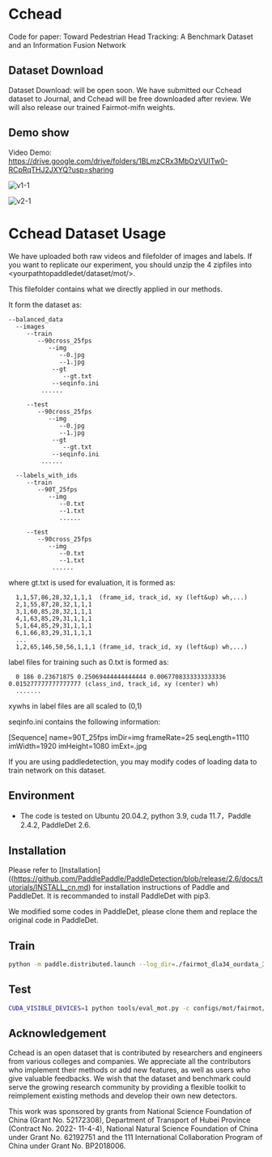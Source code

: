 # Cchead


Code for paper: Toward Pedestrian Head Tracking: A Benchmark Dataset and an Information Fusion Network

## Dataset Download
Dataset Download: will be open soon. We have submitted our Cchead dataset to Journal, and Cchead will be free downloaded after review. We will also release our trained Fairmot-mifn weights.

## Demo show
Video Demo: https://drive.google.com/drive/folders/1BLmzCRx3MbOzVUITw0-RCpRqTHJ2JXYQ?usp=sharing


![v1-1](https://github.com/kailaisun/Cchead/assets/40592892/1d6f4b9d-d620-47f6-9bee-4921788fc674)


![v2-1](https://github.com/kailaisun/Cchead/assets/40592892/5308ccf2-fc70-430d-9293-ac58ef3e5b45)


# Cchead Dataset Usage

<!---
https://cloud.tsinghua.edu.cn/d/a9f2703b83a54dc7b569/
-->

We have uploaded both raw videos and filefolder of images and labels. If you want to replicate our experiment, you should unzip the 4 zipfiles into <yourpathtopaddledet/dataset/mot/>.


This filefolder contains what we directly applied in our methods.

It form the dataset as:


    --balanced_data
      --images
         --train
            --90cross_25fps
               --img
                  --0.jpg
                  --1.jpg
                --gt
                   --gt.txt
                --seqinfo.ini
             ......
        
         --test
            --90cross_25fps
               --img
                  --0.jpg
                  --1.jpg
                --gt
                   --gt.txt
                --seqinfo.ini
             ......
             
      --labels_with_ids
         --train
            --90T_25fps
               --img
                  --0.txt
                  --1.txt
                  ......
      
         --test
            --90cross_25fps
               --img
                  --0.txt
                  --1.txt
                ......

where gt.txt is used for evaluation, it is formed as:

      1,1,57,86,28,32,1,1,1  (frame_id, track_id, xy (left&up) wh,...)
      2,1,55,87,28,32,1,1,1
      3,1,60,85,28,32,1,1,1
      4,1,63,85,29,31,1,1,1
      5,1,64,85,29,31,1,1,1
      6,1,66,83,29,31,1,1,1
      ...
      1,2,65,146,50,56,1,1,1 (frame_id, track_id, xy (left&up) wh,...)

label files for training such as 0.txt is formed as:

      0 186 0.23671875 0.25069444444444444 0.0067708333333333336 0.015277777777777777 (class_ind, track_id, xy (center) wh)
      .......

xywhs in label files are all scaled to (0,1)

seqinfo.ini contains the following information:

[Sequence]
name=90T_25fps
imDir=img
frameRate=25
seqLength=1110
imWidth=1920
imHeight=1080
imExt=.jpg

If you are using paddledetection, you may modify codes of loading data to train network on this dataset.

## Environment
- The code is tested on Ubuntu 20.04.2, python 3.9, cuda 11.7，Paddle 2.4.2, PaddleDet 2.6.


## Installation

Please refer to [Installation]((https://github.com/PaddlePaddle/PaddleDetection/blob/release/2.6/docs/tutorials/INSTALL_cn.md) for installation instructions of Paddle and PaddleDet. It is recommanded to install PaddleDet with pip3.

We modified some codes in PaddleDet, please clone them and replace the original code in PaddleDet.
  
## Train
```Bash
python -m paddle.distributed.launch --log_dir=./fairmot_dla34_ourdata_30e_1088x608_mifn/ --gpus 0,1,2,3 tools/train.py -c configs/mot/fairmot/fairmot_ourdata_dla34_30e_1088x608_mifn.yml```
```

## Test

```Bash
CUDA_VISIBLE_DEVICES=1 python tools/eval_mot.py -c configs/mot/fairmot/fairmot_ourdata_dla34_30e_1088x608_mifn.yml -o weights=<path to weights>
```




## Acknowledgement
Cchead is an open dataset that is contributed by researchers and engineers from various colleges and companies. We appreciate all the contributors who implement their methods or add new features, as well as users who give valuable feedbacks. We wish that the dataset and benchmark could serve the growing research community by providing a flexible toolkit to reimplement existing methods and develop their own new detectors.

This work was sponsored by grants from National Science Foundation of China (Grant No. 52172308), Department of Transport of Hubei Province (Contract No. 2022- 11-4-4), National Natural Science Foundation of China under Grant No. 62192751 and the 111 International Collaboration Program of China under Grant No. BP2018006.
